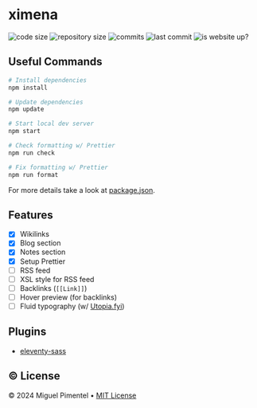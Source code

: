 # ximena

![code size](https://img.shields.io/github/languages/code-size/semanticdata/ximena)
![repository size](https://img.shields.io/github/repo-size/semanticdata/ximena)
![commits](https://img.shields.io/github/commit-activity/t/semanticdata/ximena)
![last commit](https://img.shields.io/github/last-commit/semanticdata/ximena)
![is website up?](https://img.shields.io/website/https/semanticdata.github.io/ximena.svg)

## Useful Commands

```sh
# Install dependencies
npm install

# Update dependencies
npm update

# Start local dev server
npm start

# Check formatting w/ Prettier
npm run check

# Fix formatting w/ Prettier
npm run format
```

For more details take a look at [package.json](package.json).

## Features

- [x] Wikilinks
- [x] Blog section
- [x] Notes section
- [x] Setup Prettier
- [ ] RSS feed
- [ ] XSL style for RSS feed
- [ ] Backlinks (`[[Link]]`)
- [ ] Hover preview (for backlinks)
- [ ] Fluid typography (w/ [Utopia.fyi](https://utopia.fyi/))

## Plugins

- [eleventy-sass](https://www.npmjs.com/package/eleventy-sass)

## © License

© 2024 Miguel Pimentel • [MIT License](LICENSE)
